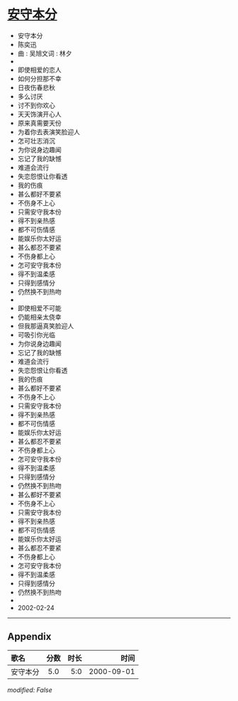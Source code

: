# [安守本分](https://music.163.com/song?id=25870071)

* 安守本分
* 陈奕迅
* 曲 : 吴旭文词 : 林夕
* 
* 即使相爱的恋人
* 如何分担那不幸
* 日夜伤春悲秋
* 多么讨厌
* 讨不到你欢心
* 天天饰演开心人
* 原来真需要天份
* 为着你去表演笑脸迎人
* 怎可壮志消沉
* 为你说身边趣闻
* 忘记了我的缺憾
* 难道会流行
* 失恋怨恨让你看透
* 我的伤痕
* 甚么都好不要紧
* 不伤身不上心
* 只需安守我本份
* 得不到亲热感
* 都不可伤情感
* 能娱乐你太好运
* 甚么都忍不要紧
* 不伤身都上心
* 怎可安守我本份
* 得不到温柔感
* 只得到感情分
* 仍然换不到热吻
* 
* 即使相爱不可能
* 仍能相亲太侥幸
* 但我那逼真笑脸迎人
* 可吸引你光临
* 为你说身边趣闻
* 忘记了我的缺憾
* 难道会流行
* 失恋怨恨让你看透
* 我的伤痕
* 甚么都好不要紧
* 不伤身不上心
* 只需安守我本份
* 得不到亲热感
* 都不可伤情感
* 能娱乐你太好运
* 甚么都忍不要紧
* 不伤身都上心
* 怎可安守我本份
* 得不到温柔感
* 只得到感情分
* 仍然换不到热吻
* 甚么都好不要紧
* 不伤身不上心
* 只需安守我本份
* 得不到亲热感
* 都不可伤情感
* 能娱乐你太好运
* 甚么都忍不要紧
* 不伤身都上心
* 怎可安守我本份
* 得不到温柔感
* 只得到感情分
* 仍然换不到热吻
* 
* 2002-02-24


---

## Appendix

|歌名|分数|时长|时间|
|:---|:---:|---:|---:|
|安守本分|5.0|5:0|2000-09-01

*modified: False*